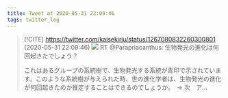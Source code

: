 ```yaml
---
title: Tweet at 2020-05-31 22:09:46
tags: twitter_log
---
```


> [!CITE] https://twitter.com/kaisekiriu/status/1267080832260300801 (2020-05-31 22:09:46)
> ![](https://twitter.com/kaisekiriu/status/1267080832260300801)
> RT @Parapriacanthus: 生物発光の進化は何回起きたでしょう？
> 
> これはあるグループの系統樹で、生物発光する系統が青印で示されています。このような系統樹が与えられた時、世の進化学者は、生物発光の進化が何回起きたのか推定することはできるのでしょうか。　-&gt; 次　ア…
